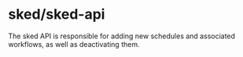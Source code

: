 # sked/sked-api

The sked API is responsible for adding new schedules and associated workflows, as well as deactivating them.